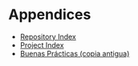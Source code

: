 # Appendices
* [Repository Index](repository-index.md)
* [Project Index](project-index.md)
* [Buenas Prácticas (copia antigua)](buenas-practicas.md)
